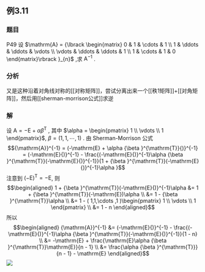 ## 例3.11
### 题目
P49 设 $\mathrm{A} = {\lbrack \begin{matrix} 0 & 1 & \cdots & 1 \\ 1 & \ddots & \ddots & \vdots \\ \vdots & \ddots & \ddots & 1 \\ 1 & \cdots & 1 & 0 \end{matrix}\rbrack }_{n}$ ,求 ${\mathrm{A}}^{-1}$ .
### 分析
又是这种沿着对角线对称的[[对称矩阵]]，尝试分离出来一个[[秩1矩阵]]+[[对角矩阵]]，然后用[[sherman-morrison公式]]求逆
### 解
设 $\mathrm{A} = -\mathrm{E} + \alpha {\beta }^{\mathrm{T}}$ , 其中 $\alpha  = \begin{pmatrix} 1 \\ \vdots  \\ 1 \end{pmatrix}$, $\beta  = ( 1,1,\cdots ,1 )$ .
由 Sherman-Morrison 公式
$${\mathrm{A}}^{-1} = (-\mathrm{E} + \alpha {\beta }^{\mathrm{T}}{)}^{-1} = (-\mathrm{E}{)}^{-1} - \frac{(-\mathrm{E}{)}^{-1}\alpha {\beta }^{\mathrm{T}}(-\mathrm{E}{)}^{-1}}{1 + {\beta }^{\mathrm{T}}(-\mathrm{E}{)}^{-1}\alpha }$$
注意到 $(-\mathrm{E}{)}^{\mathrm{T}} = -\mathrm{E}$, 则
$$\begin{aligned}
1 + {\beta }^{\mathrm{T}}(-\mathrm{E}{)}^{-1}\alpha  &= 1 + {\beta }^{\mathrm{T}}(-\mathrm{E})\alpha  \\
&= 1 - {\beta }^{\mathrm{T}}\alpha  \\
&= 1 - ( 1,1,\cdots ,1 )\begin{pmatrix} 1 \\ \vdots  \\ 1 \end{pmatrix} \\
&= 1 - n
\end{aligned}$$
所以
$$\begin{aligned}
{\mathrm{A}}^{-1} &= (-\mathrm{E}{)}^{-1} - \frac{(-\mathrm{E}{)}^{-1}\alpha {\beta }^{\mathrm{T}}(-\mathrm{E}{)}^{-1}}{1 - n} \\
&= -\mathrm{E} + \frac{\mathrm{E}\alpha {\beta }^{\mathrm{T}}\mathrm{E}}{n - 1} \\
&= \frac{\alpha {\beta }^{\mathrm{T}}}{n - 1} - \mathrm{E}
\end{aligned}$$
![](https://img.hwenyi.live/202410161322148.webp)
